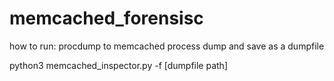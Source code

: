 # memcached_forensisc

how to run:
procdump to memcached process dump and save as a dumpfile

python3 memcached_inspector.py -f [dumpfile path]
